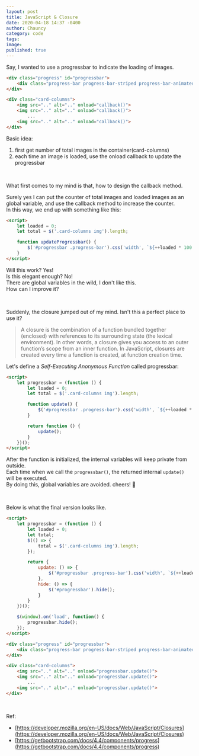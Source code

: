 ```yaml
---
layout: post
title: JavaScript & Closure
date: 2020-04-18 14:37 -0400
author: Chauncy
category: code
tags: 
image: 
published: true
---
```


Say, I wanted to use a progressbar to indicate the loading of images.  

```html
<div class="progress" id="progressbar">
    <div class="progress-bar progress-bar-striped progress-bar-animated" role="progressbar"></div>
</div>

<div class="card-columns">
    <img src=".." alt=".." onload="callback()">
    <img src=".." alt=".." onload="callback()">
        ...
    <img src=".." alt=".." onload="callback()">
</div>
```

Basic idea:  
1. first get number of total images in the container(card-columns) 
2. each time an image is loaded, use the onload callback to update the progressbar

<br>

What first comes to my mind is that, how to design the callback method.

Surely yes I can put the counter of total images and loaded images as an global variable, and use the callback method to increase the counter.  
In this way, we end up with something like this:
```html
<script>
    let loaded = 0;
    let total = $('.card-columns img').length;

    function updateProgressbar() {
        $('#progressbar .progress-bar').css('width', `${++loaded * 100 / total}%`);
    }
</script>
```

Will this work? Yes!  
Is this elegant enough? No!  
There are global variables in the wild, I don't like this.  
How can I improve it?  

<br>

Suddenly, the closure jumped out of my mind. Isn't this a perfect place to use it?
> A closure is the combination of a function bundled together (enclosed) with references to its surrounding state (the lexical environment). In other words, a closure gives you access to an outer function’s scope from an inner function. In JavaScript, closures are created every time a function is created, at function creation time.


Let's define a _Self-Executing Anonymous Function_ called progressbar:
```html
<script>
    let progressbar = (function () {
        let loaded = 0;
        let total = $('.card-columns img').length;

        function update() {
            $('#progressbar .progress-bar').css('width', `${++loaded * 100 / total}%`);
        }

        return function () {
            update();
        }
    })();
</script>
```

After the function is initialized, the internal variables will keep private from outside.  
Each time when we call the `progressbar()`, the returned internal `update()` will be executed.  
By doing this, global variables are avoided. cheers! 🍻

<br>

Below is what the final version looks like.
```html
<script>
    let progressbar = (function () {
        let loaded = 0;
        let total;
        $(() => {
            total = $('.card-columns img').length;
        });

        return {
            update: () => {
                $('#progressbar .progress-bar').css('width', `${++loaded * 100 / total}%`);
            },
            hide: () => {
                $('#progressbar').hide();
            }
        }
    })();

    $(window).on('load', function() {
        progressbar.hide();
    });
</script>

<div class="progress" id="progressbar">
    <div class="progress-bar progress-bar-striped progress-bar-animated" role="progressbar"></div>
</div>

<div class="card-columns">
    <img src=".." alt=".." onload="progressbar.update()">
    <img src=".." alt=".." onload="progressbar.update()">
        ...
    <img src=".." alt=".." onload="progressbar.update()">
</div>
``` 

<br>

Ref: 
- [https://developer.mozilla.org/en-US/docs/Web/JavaScript/Closures](https://developer.mozilla.org/en-US/docs/Web/JavaScript/Closures)
- [https://getbootstrap.com/docs/4.4/components/progress](https://getbootstrap.com/docs/4.4/components/progress)